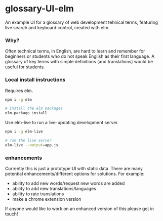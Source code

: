 # glossary-UI-elm

An example UI for a glossary of web development tehnical terms, featuring live search and keyboard control, created with elm.

### Why?
Often technical terms, in English, are hard to learn and remember for beginners or students who do not speak English as their first language. A glossary of key terms with simple definitions (and translations) would be useful for students.

### Local install instructions
Requires elm.
```bash
npm i -g elm
```

```bash
# install the elm packages
elm-package install
```

Use elm-live to run a live-updating development server.
```bash
npm i -g elm-live
```

```bash
# run the live server
elm-live --output=app.js
```

### enhancements
Currently this is just a prototype UI with static data. There are many potential enhancements/different options for solutions. For example:
- ability to add new words/request new words are added
- ability to add new translations/languages
- ability to rate translations
- make a chrome extension version

If anyone would like to work on an enhanced version of this please get in touch!